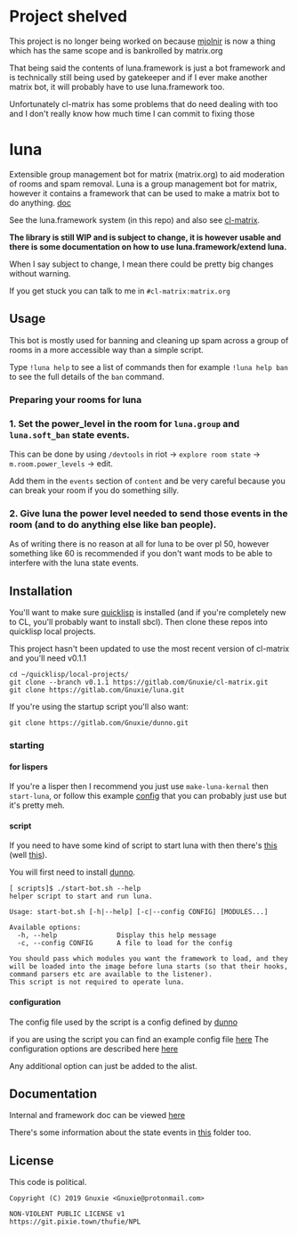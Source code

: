 # Project shelved

This project is no longer being worked on because [mjolnir](https://github.com/matrix-org/mjolnir) is now a thing which has the same scope and is bankrolled by matrix.org

That being said the contents of luna.framework is just a bot framework and is technically still being used by gatekeeper and if I ever make another matrix bot, it will probably have to use luna.framework too.

Unfortunately cl-matrix has some problems that do need dealing with too and I don't really know how much time I can commit to fixing those

# luna
Extensible group management bot for matrix (matrix.org) to aid moderation of rooms and spam removal.
Luna is a group management bot for matrix, however it contains a framework that can be used to make a matrix bot to do anything. [doc](https://gnuxie.gitlab.io/luna/)

See the luna.framework system (in this repo) and also see [cl-matrix](https://gitlab.com/Gnuxie/cl-matrix).

**The library is still WIP and is subject to change, it is however usable and there is some documentation on how to use luna.framework/extend luna.**

When I say subject to change, I mean there could be pretty big changes without
warning.

If you get stuck you can talk to me in `#cl-matrix:matrix.org`

## Usage

This bot is mostly used for banning and cleaning up spam across a group of rooms in a more accessible way than a simple script.

Type `!luna help` to see a list of commands then for example `!luna help ban` to see the full details of the `ban` command.

### Preparing your rooms for luna

### 1. Set the power_level in the room for `luna.group` and `luna.soft_ban` state events. 

This can be done by using `/devtools` in riot -> `explore room state` -> `m.room.power_levels` -> edit.

Add them in the `events` section of `content` and be very careful because you can break your room if you do something silly.

### 2. Give luna the power level needed to send those events in the room (and to do anything else like ban people). 

As of writing there is no reason at all for luna to be over pl 50, however something like 60 is recommended if you don't want mods to be able to interfere with the luna state events.

## Installation

You'll want to make sure [quicklisp](https://www.quicklisp.org/beta/) is installed (and if you're completely new to CL, you'll probably want to install sbcl).
Then clone these repos into quicklisp local projects.

This project hasn't been updated to use the most recent version of cl-matrix and you'll need
v0.1.1

```
cd ~/quicklisp/local-projects/
git clone --branch v0.1.1 https://gitlab.com/Gnuxie/cl-matrix.git
git clone https://gitlab.com/Gnuxie/luna.git
```

If you're using the startup script you'll also want:

```
git clone https://gitlab.com/Gnuxie/dunno.git
```

### starting

#### for lispers

If you're a lisper then I recommend you just use `make-luna-kernal` then `start-luna`,
or follow this example [config](https://gitlab.com/Gnuxie/luna/blob/master/example-config.lisp)
that you can probably just use but it's pretty meh.

#### script

If you need to have some kind of script to start luna with then there's [this](https://gitlab.com/Gnuxie/luna/blob/master/scripts/start-bot-args.lisp)
(well [this](https://gitlab.com/Gnuxie/luna/blob/master/scripts/start-bot.sh)).

You will first need to install [dunno](https://gitlab.com/Gnuxie/dunno/).

```
[ scripts]$ ./start-bot.sh --help
helper script to start and run luna.

Usage: start-bot.sh [-h|--help] [-c|--config CONFIG] [MODULES...]

Available options:
  -h, --help               Display this help message
  -c, --config CONFIG      A file to load for the config

You should pass which modules you want the framework to load, and they will be loaded into the image before luna starts (so that their hooks, command parsers etc are available to the listener).
This script is not required to operate luna.
```

#### configuration

The config file used by the script is a config defined by [dunno](https://gitlab.com/Gnuxie/dunno/)

if you are using the script you can find an example config file [here](https://gitlab.com/Gnuxie/luna/tree/master/scripts/config.lisp)
The configuration options are described here [here](https://gitlab.com/Gnuxie/luna/tree/master/scripts/start-bot-args.lisp#L25)

Any additional option can just be added to the alist. 


## Documentation
Internal and framework doc can be viewed [here](https://gnuxie.gitlab.io/luna/)

There's some information about the state events in [this](https://gitlab.com/Gnuxie/luna/tree/master/doc) folder too.


## License

This code is political.

    Copyright (C) 2019 Gnuxie <Gnuxie@protonmail.com>

	NON-VIOLENT PUBLIC LICENSE v1
	https://git.pixie.town/thufie/NPL

